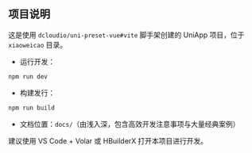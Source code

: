 ## 项目说明

这是使用 `dcloudio/uni-preset-vue#vite` 脚手架创建的 UniApp 项目，位于 `xiaoweicao` 目录。

- 运行开发：

```bash
npm run dev
```

- 构建发行：

```bash
npm run build
```

- 文档位置：`docs/`（由浅入深，包含高效开发注意事项与大量经典案例）

建议使用 VS Code + Volar 或 HBuilderX 打开本项目进行开发。

